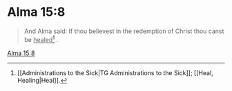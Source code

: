 # Alma 15:8

> And Alma said: If thou believest in the redemption of Christ thou canst be <u>healed</u>[^a] .

[Alma 15:8](https://www.churchofjesuschrist.org/study/scriptures/bofm/alma/15?lang=eng&id=p8#p8)


[^a]: [[Administrations to the Sick|TG Administrations to the Sick]]; [[Heal, Healing|Heal]].  

